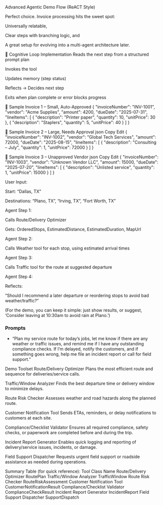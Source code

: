 


Advanced Agentic Demo Flow (ReACT Style)


Perfect choice. Invoice processing hits the sweet spot:

Universally relatable,

Clear steps with branching logic, and

A great setup for evolving into a multi-agent architecture later.



🔁 Cognitive Loop Implementation
Reads the next step from a structured prompt plan

Invokes the tool

Updates memory (step status)

Reflects → Decides next step

Exits when plan complete or error blocks progress


🧾 Sample Invoice 1 – Small, Auto-Approved
{
  "invoiceNumber": "INV-1001",
  "vendor": "Acme Supplies",
  "amount": 4200,
  "dueDate": "2025-07-31",
  "lineItems": [
    { "description": "Printer paper", "quantity": 10, "unitPrice": 30 },
    { "description": "Staplers", "quantity": 5, "unitPrice": 40 }
  ]
}

🧾 Sample Invoice 2 – Large, Needs Approval
json
Copy
Edit
{
  "invoiceNumber": "INV-1002",
  "vendor": "Global Tech Services",
  "amount": 72000,
  "dueDate": "2025-08-15",
  "lineItems": [
    { "description": "Consulting – July", "quantity": 1, "unitPrice": 72000 }
  ]
}

🧾 Sample Invoice 3 – Unapproved Vendor
json
Copy
Edit
{
  "invoiceNumber": "INV-1003",
  "vendor": "Unknown Vendor LLC",
  "amount": 15000,
  "dueDate": "2025-07-20",
  "lineItems": [
    { "description": "Unlisted service", "quantity": 1, "unitPrice": 15000 }
  ]
}






User Input:

Start: “Dallas, TX”

Destinations: “Plano, TX”, “Irving, TX”, “Fort Worth, TX”

Agent Step 1:

Calls Route/Delivery Optimizer

Gets: OrderedStops, EstimatedDistance, EstimatedDuration, MapUrl

Agent Step 2:

Calls Weather tool for each stop, using estimated arrival times

Agent Step 3:

Calls Traffic tool for the route at suggested departure

Agent Step 4:

Reflects:

“Should I recommend a later departure or reordering stops to avoid bad weather/traffic?”

(For the demo, you can keep it simple: just show results, or suggest, ‘Consider leaving at 10:30am to avoid rain at Plano.’)



### Prompts

 - “Plan my service route for today’s jobs, let me know if there are any weather or traffic issues, and remind me if I have any outstanding compliance checks. If I’m delayed, notify the customers, and if something goes wrong, help me file an incident report or call for field support.”



Demo Toolset
Route/Delivery Optimizer
Plans the most efficient route and sequence for deliveries/service calls.

Traffic/Window Analyzer
Finds the best departure time or delivery window to minimize delays.

Route Risk Checker
Assesses weather and road hazards along the planned route.

Customer Notification Tool
Sends ETAs, reminders, or delay notifications to customers at each site.

Compliance/Checklist Validator
Ensures all required compliance, safety checks, or paperwork are completed before and during the trip.

Incident Report Generator
Enables quick logging and reporting of delivery/service issues, incidents, or damage.

Field Support Dispatcher
Requests urgent field support or roadside assistance as needed during operations.


Summary Table (for quick reference):
Tool	Class Name
Route/Delivery Optimizer	RoutePlan
Traffic/Window Analyzer	TrafficWindow
Route Risk Checker	RouteRiskAssessment
Customer Notification Tool	CustomerNotificationResult
Compliance/Checklist Validator	ComplianceCheckResult
Incident Report Generator	IncidentReport
Field Support Dispatcher	SupportDispatch